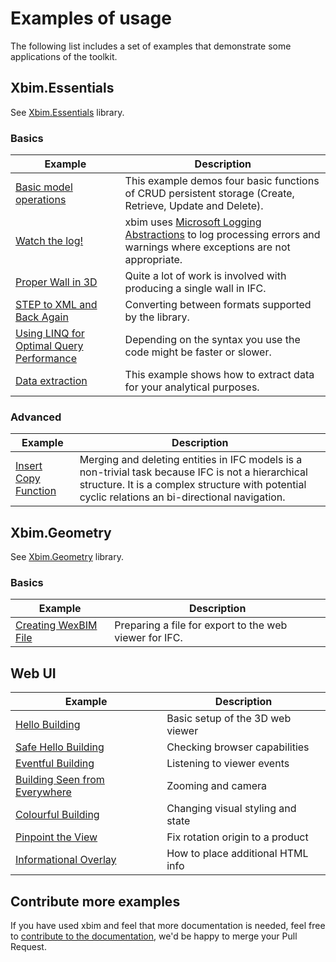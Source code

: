 ﻿# Examples of usage

The following list includes a set of examples that demonstrate some applications of the toolkit.

## Xbim.Essentials

See <a href="https://github.com/xBimTeam/XbimEssentials">Xbim.Essentials</a> library.

### Basics

| Example               | Description                                                    |
|-----------------------|----------------------------------------------------------------|
| <a href="/examples/basic-model-operations.html">Basic model operations</a>                    | This example demos four basic functions of CRUD persistent storage (Create, Retrieve, Update and Delete). |
| <a href="/examples/watch-the-log.html">Watch the log!</a>                    | xbim uses [Microsoft Logging Abstractions](https://docs.microsoft.com/en-us/dotnet/api/microsoft.extensions.logging.abstractions?view=dotnet-plat-ext-3.1) to log processing errors and warnings where exceptions are not appropriate. |
| <a href="/examples/proper-wall-in-3d.html">Proper Wall in 3D</a>                    | Quite a lot of work is involved with producing a single wall in IFC. |
| <a href="/examples/step-to-xml-and-back-again.html">STEP to XML and Back Again</a>                    | Converting between formats supported by the library. |
| <a href="/examples/using-linq-for-optimal-performance.html">Using LINQ for Optimal Query Performance</a>                    | Depending on the syntax you use the code might be faster or slower. |
| <a href="/examples/excel-space-report-from-ifc.html">Data extraction</a>                    | This example shows how to extract data for your analytical purposes. |


### Advanced

| Example               | Description                                                    |
|-----------------------|----------------------------------------------------------------|
| <a href="/examples/insert-copy-function.html">Insert Copy Function</a>                    | Merging and deleting entities in IFC models is a non-trivial task because IFC is not a hierarchical structure. It is a complex structure with potential cyclic relations an bi-directional navigation. |


## Xbim.Geometry

See <a href="https://github.com/xBimTeam/XbimGeometry">Xbim.Geometry</a> library.

### Basics

| Example               | Description                                                    |
|-----------------------|----------------------------------------------------------------|
| <a href="/examples/creating-wexbim-file.html">Creating WexBIM File</a>                    | Preparing a file for export to the web viewer for IFC. |


## Web UI
|     Example																	|  Description                      |
|-------------------------------------------------------------------------------|-----------------------------------|
|[Hello Building](/examples/hello-building.html)								| Basic setup of the 3D web viewer  |
|[Safe Hello Building](/examples/safe-hello-building.html)						| Checking browser capabilities		|
|[Eventful Building](/examples/eventful-building.html)							| Listening to viewer events		|
|[Building Seen from Everywhere](/examples/building-seen-from-everywhere.html)	| Zooming and camera				|
|[Colourful Building](/examples/colourful-building.html)						| Changing visual styling and state |
|[Pinpoint the View](/examples/pinpoint-the-view.html)						    | Fix rotation origin to a product  |
|[Informational Overlay](/examples/informational-overlay.html)					| How to place additional HTML info |

## Contribute more examples

If you have used xbim and feel that more documentation is needed, feel free to <a href="https://github.com/xBimTeam/xbimteam.github.io">contribute to the documentation</a>, we'd be happy to merge your Pull Request.
